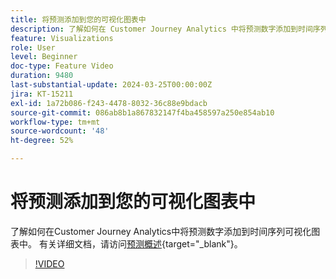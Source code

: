 ```yaml
---
title: 将预测添加到您的可视化图表中
description: 了解如何在 Customer Journey Analytics 中将预测数字添加到时间序列可视化中。
feature: Visualizations
role: User
level: Beginner
doc-type: Feature Video
duration: 9480
last-substantial-update: 2024-03-25T00:00:00Z
jira: KT-15211
exl-id: 1a72b086-f243-4478-8032-36c88e9bdacb
source-git-commit: 086ab8b1a867832147f4ba458597a250e854ab10
workflow-type: tm+mt
source-wordcount: '48'
ht-degree: 52%

---
```


# 将预测添加到您的可视化图表中

了解如何在Customer Journey Analytics中将预测数字添加到时间序列可视化图表中。 有关详细文档，请访问[预测概述](https://experienceleague.adobe.com/zh-hans/docs/analytics-platform/using/cja-workspace/forecasting/forecasting#){target="_blank"}。

>[!VIDEO](https://video.tv.adobe.com/v/3428021/?learn=on)
